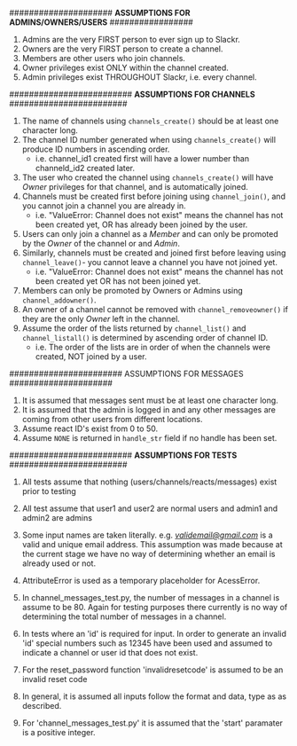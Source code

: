 
#####################   **ASSUMPTIONS FOR ADMINS/OWNERS/USERS**   #################  
1. Admins are the very FIRST person to ever sign up to Slackr.  
2. Owners are the very FIRST person to create a channel.
3. Members are other users who join channels.  
4. Owner privileges exist ONLY within the channel created.  
5. Admin privileges exist THROUGHOUT Slackr, i.e. every channel.



#########################  **ASSUMPTIONS FOR CHANNELS**   ########################  
1. The name of channels using `channels_create()` should be at least one character long.  
2. The channel ID number generated when using `channels_create()` will produce ID numbers in ascending order.  
    - i.e. channel_id1 created first will have a lower number than channeld_id2 created later.
3. The user who created the channel using `channels_create()` will have *Owner* privileges for that channel, and is automatically joined.  
4. Channels must be created first before joining using `channel_join()`, and you cannot join a channel you are already in.  
    - i.e. "ValueError: Channel does not exist" means the channel has not been created yet, OR has already been joined by the user.  
5. Users can only join a channel as a *Member* and can only be promoted by the *Owner* of the channel or and *Admin*.  
6. Similarly, channels must be created and joined first before leaving using `channel_leave()`- you cannot leave a channel you have not joined yet.  
    - i.e. "ValueError: Channel does not exist" means the channel has not been created yet OR has not been joined yet.  
7. Members can only be promoted by Owners or Admins using `channel_addowner()`.  
8. An owner of a channel cannot be removed with `channel_removeowner()` if they are the only *Owner* left in the channel.  
9. Assume the order of the lists returned by `channel_list()` and `channel_listall()` is determined by ascending order of channel ID.  
    - i.e. The order of the lists are in order of when the channels were created, NOT joined by a user.



####################### ASSUMPTIONS FOR MESSAGES #####################
1. It is assumed that messages sent must be at least one character long.  
2. It is assumed that the admin is logged in and any other messages are coming from other users from different locations.  
3. Assume react ID's exist from 0 to 50.  
4. Assume `NONE` is returned in `handle_str` field if no handle has been set.  

#########################  **ASSUMPTIONS FOR TESTS**   ########################  
1. All tests assume that nothing (users/channels/reacts/messages) exist prior to testing
2. All test assume that user1 and user2 are normal users and admin1 and admin2 are admins
3. Some input names are taken literally. e.g. *validemail@gmail.com* is a valid
and unique email address. This assumption was made because at the current stage
we have no way of determining whether an email is already used or not.  
4. AttributeError is used as a temporary placeholder for AcessError.  





2. In channel_messages_test.py, the number of messages in a channel is assume
to be 80. Again for testing purposes there currently is no way of determining
the total number of messages in a channel.


4. In tests where an  'id' is required for input. In order to generate an
invalid 'id' special numbers such as 12345 have been used and assumed to indicate
a channel or user id that does not exist.

5. For the reset_password function 'invalidresetcode' is assumed to be an
invalid reset code

6. In general, it is assumed all inputs follow the format and data, type as
as described.

7. For 'channel_messages_test.py' it is assumed that the 'start' paramater is a
positive integer.
